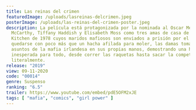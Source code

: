 ```yaml
---
title: Las reinas del crimen
featuredImage: /uploads/lasreinas-delcrimen.jpeg
posterImage: /uploads/las-reinas-del-crimen-poster.jpeg
description: La película está protagonizada por la nominada al Oscar Melissa
  McCarthy, Tiffany Haddish y Elisabeth Moss como tres amas de casa de Hell's
  Kitchen de 1978 cuyos maridos mafiosos son enviados a prisión por el FBI. Al
  quedarse con poco más que un hacha afilada para moler, las damas toman los
  asuntos de la mafia irlandesa en sus propias manos, demostrando una habilidad
  inesperada para todo, desde correr las raquetas hasta sacar la competencia
  literalmente.
release: "2019"
view: 09-11-2020
code: "00014"
genre: Suspenso
ranking: "6.5"
trailer: https://www.youtube.com/embed/pdE5OFM2xJE
tags: [ "mafia", "comics", "girl power" ]
---
```

